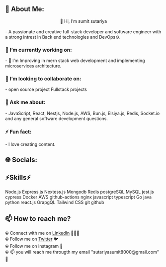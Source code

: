 <h2>💫 About Me:</h2>
<center>👋 Hi, I’m sumit sutariya </center><br/>
- A passionate and creative full-stack developer and software engineer with a strong intrest in Back end technologies and DevOps⚙️.<br/>

<h3>🔭 I’m currently working on:</h3>
- 👀 I’m Improving in mern stack web development and implementing microservices architecture.

<h3>💞️ I’m looking to collaborate on:</h3>
- open source project Fullstack projects

<h3>💬 Ask me about:</h3>
- JavaScript, React, Nestjs, Node.js, AWS, Bun.js, Elsiya.js, Redis, Socket.io and any general software development questions.

<h3>⚡ Fun fact:</h3>
- I love creating content.

<h2>🌐 Socials:</h2>


<h2>⚡Skills⚡</h2>
Node.js Express.js Nextess.js Mongodb Redis postgreSQL MySQL jest.js cypress Docker AWS github-actions nginx javascript typescript Go java python react.js GrapgQL Tailwind CSS git github

<h2>📫 How to reach me?</h2>
⦿ Connect with me on <a href='https://www.linkedin.com/in/sumit-s-761816216/'>LinkedIn</a> 👨🏻‍💻<br/>
⦿ Follow me on <a href='https://twitter.com/Sumit__Sutariya'>Twitter</a> 🐦<br/>
⦿ Follow me on instagram 🤩<br/>
⦿ 📫 you will reach me througth my email "sutariyasumit8000@gmail.com" 💌<br/>
